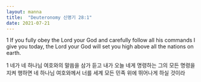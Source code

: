 ```yaml
---
layout: manna
title:  "Deuteronomy 신명기 28:1"
date: 2021-07-21
---
```

1 If you fully obey the Lord your God and carefully follow all his commands I give you today, the Lord your God will set you high above all the nations on earth.

1 네가 네 하나님 여호와의 말씀을 삼가 듣고 내가 오늘 네게 명령하는 그의 모든 명령을 지켜 행하면 네 하나님 여호와께서 너를 세계 모든 민족 위에 뛰어나게 하실 것이라
